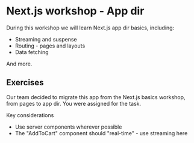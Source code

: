 # Next.js workshop - App dir

During this workshop we will learn Next.js app dir basics, including:

- Streaming and suspense
- Routing - pages and layouts
- Data fetching

And more.

## Exercises

Our team decided to migrate this app from the Next.js basics workshop, from pages to app dir. You were assigned for the task.

Key considerations

- Use server components wherever possible
- The "AddToCart" component should "real-time" - use streaming here
